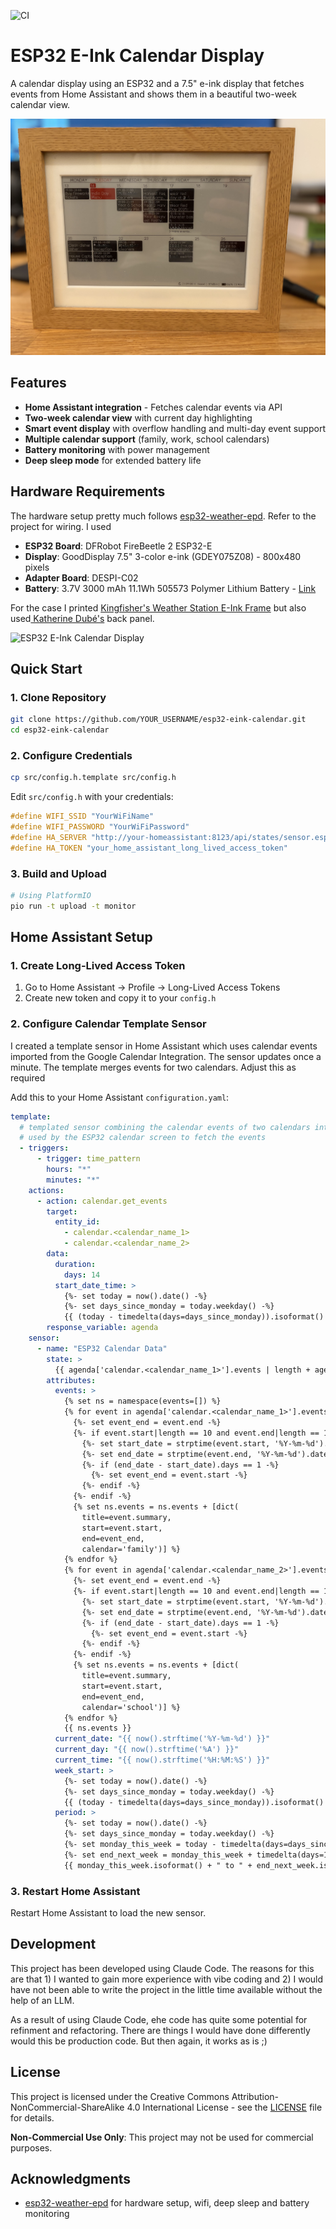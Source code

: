 ![CI](https://github.com/chpeer/eink-calendar-display/workflows/CI/badge.svg)

# ESP32 E-Ink Calendar Display

A calendar display using an ESP32 and a 7.5" e-ink display that fetches events from Home Assistant and shows them in a beautiful two-week calendar view.

![ESP32 E-Ink Calendar Display](assets/calendar.jpeg)

## Features
- **Home Assistant integration** - Fetches calendar events via API
- **Two-week calendar view** with current day highlighting
- **Smart event display** with overflow handling and multi-day event support
- **Multiple calendar support** (family, work, school calendars)
- **Battery monitoring** with power management
- **Deep sleep mode** for extended battery life

## Hardware Requirements
The hardware setup pretty much follows [esp32-weather-epd](https://github.com/lmarzen/esp32-weather-epd). Refer to the project for wiring. I used
- **ESP32 Board**: DFRobot FireBeetle 2 ESP32-E
- **Display**: GoodDisplay 7.5" 3-color e-ink (GDEY075Z08) - 800x480 pixels
- **Adapter Board**: DESPI-C02
- **Battery**: 3.7V 3000 mAh 11.1Wh 505573 Polymer Lithium Battery - [Link](https://www.aliexpress.com/item/1005004774876351.html?spm=a2g0o.order_list.order_list_main.10.27761802vFOR0s)

For the case I printed [Kingfisher's Weather Station E-Ink Frame](https://www.printables.com/model/1139047-weather-station-e-ink-frame) but also used[ Katherine Dubé's](https://www.printables.com/model/1276878-weather-station-e-ink-frame-back-panel-and-front-b) back panel.

![ESP32 E-Ink Calendar Display](assets/wiring.jpeg)

## Quick Start

### 1. Clone Repository

```bash
git clone https://github.com/YOUR_USERNAME/esp32-eink-calendar.git
cd esp32-eink-calendar
```

### 2. Configure Credentials

```bash
cp src/config.h.template src/config.h
```

Edit `src/config.h` with your credentials:

```cpp
#define WIFI_SSID "YourWiFiName"
#define WIFI_PASSWORD "YourWiFiPassword"
#define HA_SERVER "http://your-homeassistant:8123/api/states/sensor.esp32_calendar_data"
#define HA_TOKEN "your_home_assistant_long_lived_access_token"
```

### 3. Build and Upload

```bash
# Using PlatformIO
pio run -t upload -t monitor
```

## Home Assistant Setup

### 1. Create Long-Lived Access Token

1. Go to Home Assistant → Profile → Long-Lived Access Tokens
2. Create new token and copy it to your `config.h`

### 2. Configure Calendar Template Sensor

I created a template sensor in Home Assistant which uses calendar events imported from the Google Calendar Integration. The sensor updates once a minute. The template merges events for two calendars. Adjust this as required

Add this to your Home Assistant `configuration.yaml`:

```yaml
template:
  # templated sensor combining the calendar events of two calendars into one json response
  # used by the ESP32 calendar screen to fetch the events
  - triggers:
      - trigger: time_pattern
        hours: "*"
        minutes: "*"
    actions:
      - action: calendar.get_events
        target:
          entity_id:
            - calendar.<calendar_name_1>
            - calendar.<calendar_name_2>
        data:
          duration:
            days: 14
          start_date_time: >
            {%- set today = now().date() -%}
            {%- set days_since_monday = today.weekday() -%}
            {{ (today - timedelta(days=days_since_monday)).isoformat() }}T00:00:00+01:00
        response_variable: agenda
    sensor:
      - name: "ESP32 Calendar Data"
        state: >
          {{ agenda['calendar.<calendar_name_1>'].events | length + agenda['calendar.<calendar_name_2>'].events | length }}
        attributes:
          events: >
            {% set ns = namespace(events=[]) %}
            {% for event in agenda['calendar.<calendar_name_1>'].events %}
              {%- set event_end = event.end -%}
              {%- if event.start|length == 10 and event.end|length == 10 -%}
                {%- set start_date = strptime(event.start, '%Y-%m-%d').date() -%}
                {%- set end_date = strptime(event.end, '%Y-%m-%d').date() -%}
                {%- if (end_date - start_date).days == 1 -%}
                  {%- set event_end = event.start -%}
                {%- endif -%}
              {%- endif -%}
              {% set ns.events = ns.events + [dict(
                title=event.summary,
                start=event.start,
                end=event_end,
                calendar='family')] %}
            {% endfor %}
            {% for event in agenda['calendar.<calendar_name_2>'].events %}
              {%- set event_end = event.end -%}
              {%- if event.start|length == 10 and event.end|length == 10 -%}
                {%- set start_date = strptime(event.start, '%Y-%m-%d').date() -%}
                {%- set end_date = strptime(event.end, '%Y-%m-%d').date() -%}
                {%- if (end_date - start_date).days == 1 -%}
                  {%- set event_end = event.start -%}
                {%- endif -%}
              {%- endif -%}
              {% set ns.events = ns.events + [dict(
                title=event.summary,
                start=event.start,
                end=event_end,
                calendar='school')] %}
            {% endfor %}
            {{ ns.events }}
          current_date: "{{ now().strftime('%Y-%m-%d') }}"
          current_day: "{{ now().strftime('%A') }}"
          current_time: "{{ now().strftime('%H:%M:%S') }}"
          week_start: >
            {%- set today = now().date() -%}
            {%- set days_since_monday = today.weekday() -%}
            {{ (today - timedelta(days=days_since_monday)).isoformat() }}
          period: >
            {%- set today = now().date() -%}
            {%- set days_since_monday = today.weekday() -%}
            {%- set monday_this_week = today - timedelta(days=days_since_monday) -%}
            {%- set end_next_week = monday_this_week + timedelta(days=13) -%}
            {{ monday_this_week.isoformat() + " to " + end_next_week.isoformat() }}
```

### 3. Restart Home Assistant

Restart Home Assistant to load the new sensor.

## Development
This project has been developed using Claude Code. The reasons for this are that 1) I wanted to gain more experience with vibe coding and 2) I would have not been able to write the project in the little time available without the help of an LLM.

As a result of using Claude Code, ehe code has quite some potential for refinment and refactoring. There are things I would have done differently would this be production code. But then again, it works as is ;) 

## License

This project is licensed under the Creative Commons Attribution-NonCommercial-ShareAlike 4.0 International License - see the [LICENSE](LICENSE) file for details.

**Non-Commercial Use Only**: This project may not be used for commercial purposes.

## Acknowledgments

- [esp32-weather-epd](https://github.com/lmarzen/esp32-weather-epd) for hardware setup, wifi, deep sleep and battery monitoring
